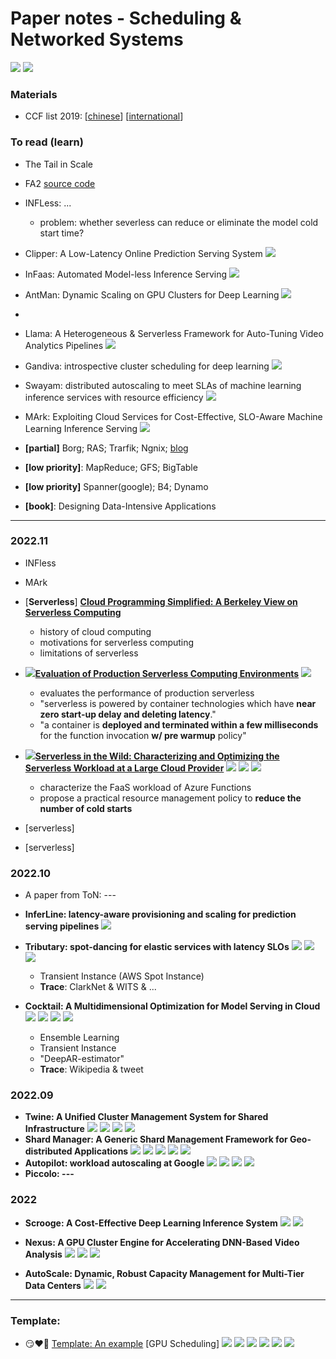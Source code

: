 

# Paper notes - Scheduling & Networked Systems

[![](https://img.shields.io/github/repo-size/gg-lc/papernotes-scheduling?label=repo%20size)](https://github.com/gg-lc/papernotes-scheduling) [![](https://img.shields.io/github/directory-file-count/gg-lc/papernotes-scheduling/paper?label=total%20papers&labelColor=gray&color=red)](paper)

### Materials

* CCF list 2019: [[chinese](materials/CCF_chinese.pdf)] [[international](materials/CCF_international.pdf)]

[//]: https://img.shields.io/static/v1.svg?label=abc&amp;message=abc&amp;color=blue&amp;labelColor=gray
[//]: https://blog.csdn.net/luo15242208310/article/details/114530777

### To read (learn)

* The Tail in Scale
* FA2 [source code]()
* INFLess: ...
  * problem: whether severless can reduce or eliminate the model cold start time?

* Clipper: A Low-Latency Online Prediction Serving System ![](https://img.shields.io/static/v1.svg?label=[A]&message=NSDI'17&color=purple)
* InFaas: Automated Model-less Inference Serving ![](https://img.shields.io/static/v1.svg?label=[A]&message=ATC'21&color=purple)
* AntMan: Dynamic Scaling on GPU Clusters for Deep Learning ![](https://img.shields.io/static/v1.svg?label=[A]&message=OSDI'20&color=purple)
* 
* Llama: A Heterogeneous & Serverless Framework for Auto-Tuning Video Analytics Pipelines ![](https://img.shields.io/static/v1.svg?label=[A]&message=SoCC'21&color=purple)
* Gandiva: introspective cluster scheduling for deep learning ![](https://img.shields.io/static/v1.svg?label=[A]&message=OSDI'18&color=purple)
* Swayam: distributed autoscaling to meet SLAs of machine learning inference services with resource efficiency ![](https://img.shields.io/static/v1.svg?label=[B]&message=Middleware'17&color=purple)
* MArk: Exploiting Cloud Services for Cost-Effective, SLO-Aware Machine Learning Inference Serving ![](https://img.shields.io/static/v1.svg?label=[A]&message=ATC'19&color=purple)
* **[partial]** Borg; RAS; Trarfik; Ngnix; [blog](https://logz.io/blog/best-open-source-load-balancers/)
* **[low priority]**: MapReduce; GFS; BigTable
* **[low priority]** Spanner(google); B4; Dynamo
* **[book]**: Designing Data-Intensive Applications

----

### 2022.11

* INFless
* MArk

* [**Serverless**] **[Cloud Programming Simplified: A Berkeley View on Serverless Computing](https://arxiv.org/abs/1902.03383)**
  * history of cloud computing
  * motivations for serverless computing
  * limitations of serverless
* ![](https://img.shields.io/static/v1.svg?label=&message=Serverless&color=red)**[Evaluation of Production Serverless Computing Environments](https://ieeexplore.ieee.org/abstract/document/8457830/)** ![](https://img.shields.io/static/v1.svg?label=[C]&message=CoCC'18&color=purple)
  * evaluates the performance of production serverless
  *  "serverless is powered by container technologies which have **near zero start-up delay and deleting latency**."
  * "a container is **deployed and terminated within a few milliseconds** for the function invocation **w/ pre warmup** policy"
* ![](https://img.shields.io/static/v1.svg?label=&message=Serverless&color=red)**[Serverless in the Wild: Characterizing and Optimizing the Serverless Workload at a Large Cloud Provider](https://www.usenix.org/conference/atc20/presentation/shahrad)** [![](https://img.shields.io/static/v1.svg?label=[A]&message=ATC'20&color=purple)](https://www.usenix.org/conference/atc20/presentation/shahrad) [![](https://img.shields.io/static/v1.svg?label=📺&message=slides&color=green)](https://www.usenix.org/system/files/atc20-paper593-slides-shahrad.pdf) [![](https://img.shields.io/static/v1.svg?label=&labelColor=gray&logo=youtube&logoColor=red&message=TALK&color=yellow)](https://youtu.be/fzjO8hL_Av4)
  * characterize the FaaS workload of Azure Functions
  * propose a practical resource management policy to **reduce the number of cold starts**
* [serverless]
* [serverless]

### 2022.10

* A paper from ToN: ---
  
* **InferLine: latency-aware provisioning and scaling for prediction serving pipelines** ![](https://img.shields.io/static/v1.svg?label=[A]&message=SoCC'20&color=purple)
  
* **Tributary: spot-dancing for elastic services with latency SLOs** [![](https://img.shields.io/static/v1.svg?label=[A]&message=ATC'18&color=purple)](https://www.usenix.org/conference/atc18/presentation/harlap) [![](https://img.shields.io/static/v1.svg?label=📺&message=slides&color=green)](https://www.usenix.org/sites/default/files/conference/protected-files/atc18_slides_harlap.pdf) [![](https://img.shields.io/static/v1.svg?label=&labelColor=gray&logo=youtube&logoColor=red&message=TALK&color=yellow)](https://www.usenix.org/conference/atc18/presentation/harlap)
  * Transient Instance (AWS Spot Instance)
  * **Trace**: ClarkNet & WITS & ...

* **Cocktail: A Multidimensional Optimization for Model Serving in Cloud** [![](https://img.shields.io/static/v1.svg?label=[A]&message=NSDI'22&color=purple)](https://www.usenix.org/conference/nsdi22/presentation/gunasekaran) [![](https://img.shields.io/static/v1.svg?label=&logo=github&labelColor=gray&message=CODE&color=blue)](https://github.com/jashwantraj92/cocktail) [![](https://img.shields.io/static/v1.svg?label=📺&message=slides&color=green)](https://www.usenix.org/system/files/nsdi22_slides_gunasekaran.pdf) [![](https://img.shields.io/static/v1.svg?label=&labelColor=gray&logo=youtube&logoColor=red&message=TALK&color=yellow)](https://youtu.be/VAsB1XBuRZ0)
  * Ensemble Learning
  * Transient Instance
  * "DeepAR-estimator"
  * **Trace**: Wikipedia & tweet


### 2022.09

* **Twine: A Unified Cluster Management System for Shared Infrastructure** [![](https://img.shields.io/static/v1.svg?label=[A]&message=OSDI'20&color=purple)](https://www.usenix.org/conference/osdi20/presentation/tang) [![](https://img.shields.io/static/v1.svg?label=📺&message=slides&color=green)](https://www.usenix.org/sites/default/files/conference/protected-files/osdi20_slides_tang.pdf) [![](https://img.shields.io/static/v1.svg?label=&labelColor=gray&logo=youtube&logoColor=red&message=TALK&color=yellow)](https://papertalk.org/papertalks/22334) [![](https://img.shields.io/static/v1.svg?label=📑&message=Blog&color=ffa000)](https://engineering.fb.com/2019/06/06/data-center-engineering/twine/)
* **Shard Manager: A Generic Shard Management Framework for Geo-distributed Applications** [![](https://img.shields.io/static/v1.svg?label=📝&message=NOTE&color=red)](notes/shard_manager.md) [![](https://img.shields.io/static/v1.svg?label=[A]&message=SOSP'21&color=purple)](https://dl.acm.org/doi/10.1145/3477132.3483546) [![](https://img.shields.io/static/v1.svg?label=📺&message=slides&color=green)](materials/xx.pdf) [![](https://img.shields.io/static/v1.svg?label=&labelColor=gray&logo=youtube&logoColor=red&message=TALK&color=yellow)](https://youtu.be/OMI52r-thFA) [![](https://img.shields.io/static/v1.svg?label=📑&message=Blog&color=ffa000)](https://engineering.fb.com/2020/08/24/production-engineering/scaling-services-with-shard-manager/)
* **Autopilot: workload autoscaling at Google** [![](https://img.shields.io/static/v1.svg?label=📝&message=NOTE&color=red)](notes/autopilot.md) [![](https://img.shields.io/static/v1.svg?label=[B]&message=EuroSys'20&color=purple)](https://dl.acm.org/doi/abs/10.1145/3342195.3387524) [![](https://img.shields.io/static/v1.svg?label=📺&message=slides&color=green)](materials/autopilot.pdf) [![](https://img.shields.io/static/v1.svg?label=&labelColor=gray&logo=youtube&logoColor=red&message=TALK&color=yellow)](https://youtu.be/RVXvMgNG10w)
* **Piccolo: ---**

### 2022

* **Scrooge: A Cost-Effective Deep Learning Inference System** [![](https://img.shields.io/static/v1.svg?label=[B]&message=SoCC'21&color=purple)](https://dl.acm.org/doi/10.1145/3472883.3486993) [![](https://img.shields.io/static/v1.svg?label=&labelColor=gray&logo=youtube&logoColor=red&message=TALK&color=yellow)](https://dl.acm.org/doi/10.1145/3472883.3486993#video_stream_uuid%3Af352c203-6b14-4ec0-a71a-860dc0b345f6)

* **Nexus: A GPU Cluster Engine for Accelerating DNN-Based Video Analysis** [![](https://img.shields.io/static/v1.svg?label=[A]&labelColor=gray&message=SOSP'19&color=purple)](https://dl.acm.org/doi/10.1145/3341301.3359658) [![](https://img.shields.io/static/v1.svg?label=📺&message=slides&color=green)](materials/nexus.pdf) [![](https://img.shields.io/static/v1.svg?label=📹&labelColor=gray&message=TALK&color=yellow)](https://sosp19.rcs.uwaterloo.ca/videos/D2-S2-P3.mp4)

* **AutoScale: Dynamic, Robust Capacity Management for Multi-Tier Data Centers** [![](https://img.shields.io/static/v1.svg?label=📝&message=NOTE&color=red)](notes/autoscale.md) [![](https://img.shields.io/static/v1.svg?label=[A]&labelColor=gray&message=TOCS'12&color=purple)](https://dl.acm.org/doi/10.1145/2382553.2382556)

  

------


### Template:

* :smirk::heart::bookmark: [Template: An example](paper/xx.pdf) [GPU Scheduling] [![](https://img.shields.io/static/v1.svg?label=📑&message=NOTE&color=red)](notes/xxx.md) [![](https://img.shields.io/static/v1.svg?label=🌐&message=ArXiv&color=purple)](https://www.usenix.org/conference/osdi22) [![](https://img.shields.io/static/v1.svg?label=&logo=github&labelColor=gray&message=CODE&color=blue)](https://github.com/gg-lc/papernotes-rlsys) [![](https://img.shields.io/static/v1.svg?label=📺&message=slides&color=green)](/materials/xx.pdf) [![](https://img.shields.io/static/v1.svg?label=&labelColor=gray&logo=youtube&logoColor=red&message=TALK&color=yellow)](https://papertalk.org/index) [![](https://img.shields.io/static/v1.svg?label=📑&message=Blog&color=ffa000)](link)

